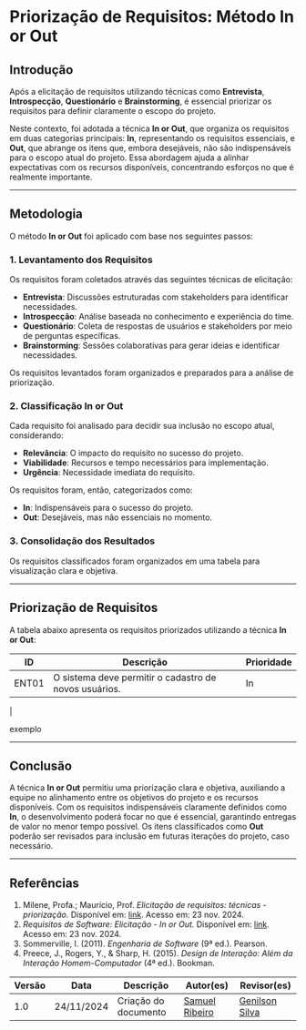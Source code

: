 # Priorização de Requisitos: Método In or Out

## Introdução

Após a elicitação de requisitos utilizando técnicas como **Entrevista**, **Introspecção**, **Questionário** e **Brainstorming**, é essencial priorizar os requisitos para definir claramente o escopo do projeto. 

Neste contexto, foi adotada a técnica **In or Out**, que organiza os requisitos em duas categorias principais: **In**, representando os requisitos essenciais, e **Out**, que abrange os itens que, embora desejáveis, não são indispensáveis para o escopo atual do projeto. Essa abordagem ajuda a alinhar expectativas com os recursos disponíveis, concentrando esforços no que é realmente importante.

---

## Metodologia

O método **In or Out** foi aplicado com base nos seguintes passos:

### 1. Levantamento dos Requisitos
Os requisitos foram coletados através das seguintes técnicas de elicitação:

- **Entrevista**: Discussões estruturadas com stakeholders para identificar necessidades.
- **Introspecção**: Análise baseada no conhecimento e experiência do time.
- **Questionário**: Coleta de respostas de usuários e stakeholders por meio de perguntas específicas.
- **Brainstorming**: Sessões colaborativas para gerar ideias e identificar necessidades.

Os requisitos levantados foram organizados e preparados para a análise de priorização.

### 2. Classificação In or Out
Cada requisito foi analisado para decidir sua inclusão no escopo atual, considerando:

- **Relevância**: O impacto do requisito no sucesso do projeto.
- **Viabilidade**: Recursos e tempo necessários para implementação.
- **Urgência**: Necessidade imediata do requisito.

Os requisitos foram, então, categorizados como:

- **In**: Indispensáveis para o sucesso do projeto.
- **Out**: Desejáveis, mas não essenciais no momento.

### 3. Consolidação dos Resultados
Os requisitos classificados foram organizados em uma tabela para visualização clara e objetiva.

---

## Priorização de Requisitos

A tabela abaixo apresenta os requisitos priorizados utilizando a técnica **In or Out**:

| **ID**    | **Descrição**                                                           | **Prioridade** |
|-----------|-------------------------------------------------------------------------|----------------|
| ENT01     | O sistema deve permitir o cadastro de novos usuários.                   | In             |
|

exemplo

---

## Conclusão

A técnica **In or Out** permitiu uma priorização clara e objetiva, auxiliando a equipe no alinhamento entre os objetivos do projeto e os recursos disponíveis. Com os requisitos indispensáveis claramente definidos como **In**, o desenvolvimento poderá focar no que é essencial, garantindo entregas de valor no menor tempo possível. Os itens classificados como **Out** poderão ser revisados para inclusão em futuras iterações do projeto, caso necessário.

---

## Referências

1. Milene, Profa.; Maurício, Prof. *Elicitação de requisitos: técnicas - priorização.* Disponível em: [link](https://aprender3.unb.br/pluginfile.php/2972449/mod_resource/content/2/Requisitos%20-%20Aula%2007.pdf). Acesso em: 23 nov. 2024.  
2. *Requisitos de Software: Elicitação - In or Out.* Disponível em: [link](https://requisitos-de-software.github.io/2023.1-VLC/#/elicitacao/in_or_out). Acesso em: 23 nov. 2024.  
3. Sommerville, I. (2011). *Engenharia de Software* (9ª ed.). Pearson.  
4. Preece, J., Rogers, Y., & Sharp, H. (2015). *Design de Interação: Além da Interação Homem-Computador* (4ª ed.). Bookman.  

| **Versão** | **Data**       | **Descrição**               | **Autor(es)** | **Revisor(es)** |  
|------------|----------------|-----------------------------|---------------|-----------------|  
| 1.0        | 24/11/2024     | Criação do documento       | [Samuel Ribeiro](https://github.com/SamuelRicosta)   | [Genilson Silva](https://github.com/GenilsonJrs)    |  
